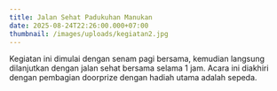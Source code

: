 ```yaml
---
title: Jalan Sehat Padukuhan Manukan
date: 2025-08-24T22:26:00.000+07:00
thumbnail: /images/uploads/kegiatan2.jpg
---
```

Kegiatan ini dimulai dengan senam pagi bersama, kemudian langsung dilanjutkan dengan jalan sehat bersama selama 1 jam. Acara ini diakhiri dengan pembagian doorprize dengan hadiah utama adalah sepeda.
